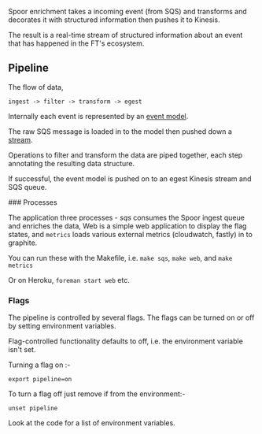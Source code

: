 
Spoor enrichment takes a incoming event (from SQS) and transforms and decorates
it with structured information then pushes it to Kinesis.

The result is a real-time stream of structured information about an event that
has happened in the FT's ecosystem.

## Pipeline

The flow of data,
 
	ingest -> filter -> transform -> egest 

Internally each event is represented by an [event model](server/models/event.js).

The raw SQS message is loaded in to the model then pushed down a [stream](https://nodejs.org/api/stream.html).

Operations to filter and transform the data are piped together, each step
annotating the resulting data structure.

If successful, the event model is pushed on to an egest Kinesis stream and SQS queue.

### Processes

The application three processes - _sqs_ consumes the Spoor ingest queue and
enriches the data, Web is a simple web application to display the flag states,
and `metrics` loads various external metrics (cloudwatch, fastly) in to
graphite.

You can run these with the Makefile, i.e. `make sqs`, `make web`, and `make metrics`

Or on Heroku, `foreman start web` etc.

### Flags

The pipeline is controlled by several flags. The flags can be turned on or off
by setting environment variables.

Flag-controlled functionality defaults to off, i.e. the environment variable
isn't set. 

Turning a flag on :-

`export pipeline=on`

To turn a flag off just remove if from the environment:-

`unset pipeline`

Look at the code for a list of environment variables.
